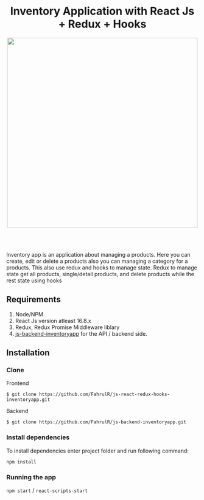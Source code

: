 <h1 align='center'>Inventory Application with React Js + Redux + Hooks</h1>

<p align='center'>
  <a href='https://reactjs.org/'>
  <img width="500" src='https://reactjs.org/logo-og.png' />
  </a>
</p>

<br>
<br>


Inventory app is an application about managing a products. Here you can create, edit or delete a products also you can managing a category for a products. This also use redux and hooks to manage state. Redux to manage state get all products, single/detail products, and delete products while the rest state using hooks <br>


## Requirements
1. Node/NPM
2. React Js version atleast 16.8.x
3. Redux, Redux Promise Middleware liblary
4. <a href="https://github.com/FahrulR/js-backend-inventoryapp">js-backend-inventoryapp</a> for the API / backend side.

## Installation
### Clone
Frontend
```
$ git clone https://github.com/FahrulR/js-react-redux-hooks-inventoryapp.git
```
Backend
```
$ git clone https://github.com/FahrulR/js-backend-inventoryapp.git
```
### Install dependencies

To install dependencies enter project folder and run following command:

`npm install`

### Running the app

`npm start` / `react-scripts-start`
